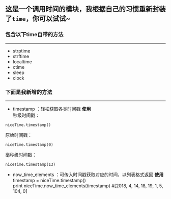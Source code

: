 ## 这是一个调用时间的模块，我根据自己的习惯重新封装了`time`，你可以试试~

### 包含以下time自带的方法  
----
* strptime  
* strftime  
* localtime  
* ctime  
* sleep  
* clock  

### 下面是我新增的方法
----
* timestamp ：轻松获取各类时间戳
**使用**  
秒级时间戳：  
```
niceTime.timestamp() 
```
原始时间戳：  
```
niceTime.timestamp(0)
```
毫秒级时间戳： 
```
niceTime.timestamp(13)
```

* now_time_elements ：可传入时间戳获取对应的时间，以列表格式返回
**使用**  
timestamp = niceTime.timestamp()  
print niceTime.now_time_elements(timestamp) #[2018, 4, 14, 18, 19, 1, 5, 104, 0]
